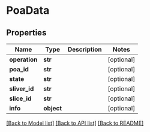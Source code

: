 # PoaData

## Properties
Name | Type | Description | Notes
------------ | ------------- | ------------- | -------------
**operation** | **str** |  | [optional] 
**poa_id** | **str** |  | [optional] 
**state** | **str** |  | [optional] 
**sliver_id** | **str** |  | [optional] 
**slice_id** | **str** |  | [optional] 
**info** | **object** |  | [optional] 

[[Back to Model list]](../README.md#documentation-for-models) [[Back to API list]](../README.md#documentation-for-api-endpoints) [[Back to README]](../README.md)

